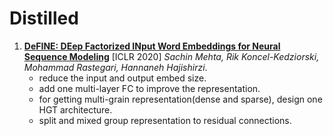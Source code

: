 # Distilled

1. [**DeFINE: DEep Factorized INput Word Embeddings for Neural Sequence Modeling**](https://github.com/iofu728/PaperRead/blob/master/paper/NLP/Distilled/DEFINE.pdf) [ICLR 2020] _Sachin Mehta, Rik Koncel-Kedziorski, Mohammad Rastegari, Hannaneh Hajishirzi_.
   - reduce the input and output embed size.
   - add one multi-layer FC to improve the representation.
   - for getting multi-grain representation(dense and sparse), design one HGT architecture.
   - split and mixed group representation to residual connections.
